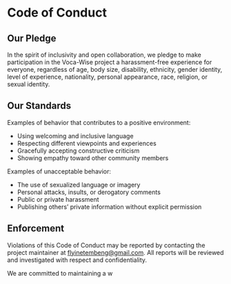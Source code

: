 # Code of Conduct

## Our Pledge

In the spirit of inclusivity and open collaboration, we pledge to make participation in the Voca-Wise project a harassment-free experience for everyone, regardless of age, body size, disability, ethnicity, gender identity, level of experience, nationality, personal appearance, race, religion, or sexual identity.

## Our Standards

Examples of behavior that contributes to a positive environment:

- Using welcoming and inclusive language
- Respecting different viewpoints and experiences
- Gracefully accepting constructive criticism
- Showing empathy toward other community members

Examples of unacceptable behavior:

- The use of sexualized language or imagery
- Personal attacks, insults, or derogatory comments
- Public or private harassment
- Publishing others’ private information without explicit permission

## Enforcement

Violations of this Code of Conduct may be reported by contacting the project maintainer at [flyinetembeng@gmail.com](mailto:flyinetembeng@gmail.com). All reports will be reviewed and investigated with respect and confidentiality.

We are committed to maintaining a w